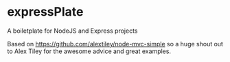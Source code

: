 expressPlate
============

A boiletplate for NodeJS and Express projects

Based on https://github.com/alextiley/node-mvc-simple so a huge shout out to Alex Tiley for the awesome advice and great examples.
